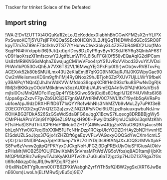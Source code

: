 Tracker for trinket Solace of the Defeated

## Import string

!WA:2!Dv1ZUTTXt4OQuKa1I2eLeJ2cKcddex0IabhhBhGGwKFM2sX2rrYLIPXPxSwsoKCTj5YU7sjlFPXQOa5SEck0HEQN0L2Jf(jGqTN)DWh6dGEc6SRO8FkpyT7m7oZ89nF74c1khv2TS77(YHuhwClwk3bky3L4Z2EZbR49ID(21Jo(fMoSqgFNI4hVxtppbi36)9Jt()xd)grIDcy8Dz0yP9gvByv1CSdJf6Y6g3QlnbAF6STvD9HaoXrszXI1mfscxwY2JgtfbLmWFKL6l5uFFGl(Of55l)vEQaAqIG2diPCsmUs8zMR9KNS6sMqhaZ6wajugCMi1wVFxo4rpYS1UvRxVVibcd32vuYifJVDsiPhWn1bP053OvQhEJr7VX6TS2VL16MwgYEjGPkFlp0fSr)wOb(wvRVBTxvFqACEXvk52k80bSMU)Lmx43U2eKlaEmj87qKGG9NNCiajRJ1IJ0KGWpyGac90Cw2nWeiismvsKD6m9gfhI1Mj4RyQNox29hJBTjoh6ZzPXUV7UjLLWrY9fbeKy3BAlPqYNQnQ)JhJhrWdKVWiMfddo39cpqKCRlfHn093cfku8SPwNvDgR)kRMj3rBKKkzyOOoVM6kdmwh3ozAUOhbUAJNmEQA4n5v0PA)hKkKuVEis5mjIsl0OrJMnQMDFoIl1zgQp4fYSb5GiwoS6rjCqi6s6DfqplfJ126Y4UVMts6)68fJppa6gxZxzvF7gvZb9LKSj3E7gnQAUVrtlRMV0C7NVL1fxTf9y4b5qAVRaPoub1oeA)pJ9dzDRXHFifID6T71xQYYRofwkhNIs3NhMZVb9vMuLZy7uPKf3eB2OECOYCDi2xgCVrQ1ZG2a)zxvZjNQ2UPsNOei6tU3LpzlhsiuuxqwbuNdJrwROHABG2FDkA526SzGSeWdSdaQFG8eJqgX1BcwS7tLqecg8DRBBBjgWy5CMrPHsAPrxY3n)9)Y0jKieZL9MsgkH90fiHPwyl0tsSPrjmUCixlKvi3qnMzKhhF)1sIiHuS)SPdThIUCP6HdF1IMobGZH1Y(4IlWsw4R)gZoKWuO8Q97q4ucs9NbhLqNYfw0iG7eqI9bXXlM51UFcNHnDzp1ROkpUIcYODZDrHAy2bNDHvvnHEE)SdsUZLSoJ(qx3l7Gjx4rZHZDft6geEqvVFLvVAGoxyOQQSdYwCXm4cmL5v(Xz(zbz0NI(3P4wp7p(e13tluep71rBz7GlIYD(l3s99fANjJXxJOQSzIMVkXpkFS8Fw6zVvnw2gjtpQFPKYyxDJCkgNoHJFG2j3DgPREkUjvOiuSFlGiusA(OklvzPHsMt(WOB250fOUjFElwiXbMN5nVmaMFtWdWG5oVfos)q8AD1tamjHjbKItM(QPMQtRiz7wBywTAJbKyAKUPTw2hu7uGiu6aT2)gz3p7HJDZ137RgaZfGsti6RoNkkzp0iIqJRL9w9PZojRF2pH)(H)xllNsDhTYgRunm00)7B6ZPXkWabghZyrfYiTh5sfQ)BW2ygSx(XRT6JwBenE60sm)LwoLh(ELfMRw5jvEu5o)9E)7
